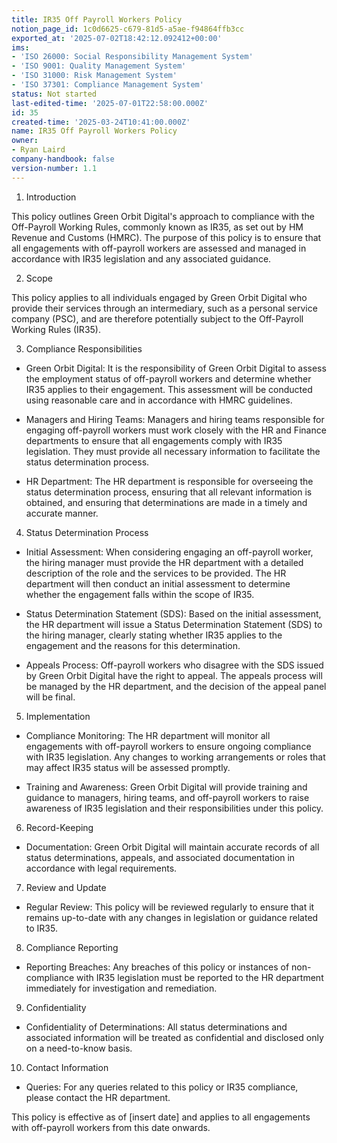```yaml
---
title: IR35 Off Payroll Workers Policy
notion_page_id: 1c0d6625-c679-81d5-a5ae-f94864ffb3cc
exported_at: '2025-07-02T18:42:12.092412+00:00'
ims:
- 'ISO 26000: Social Responsibility Management System'
- 'ISO 9001: Quality Management System'
- 'ISO 31000: Risk Management System'
- 'ISO 37301: Compliance Management System'
status: Not started
last-edited-time: '2025-07-01T22:58:00.000Z'
id: 35
created-time: '2025-03-24T10:41:00.000Z'
name: IR35 Off Payroll Workers Policy
owner:
- Ryan Laird
company-handbook: false
version-number: 1.1
---
```


1. Introduction

This policy outlines Green Orbit Digital's approach to compliance with the Off-Payroll Working Rules, commonly known as IR35, as set out by HM Revenue and Customs (HMRC). The purpose of this policy is to ensure that all engagements with off-payroll workers are assessed and managed in accordance with IR35 legislation and any associated guidance.

2. Scope

This policy applies to all individuals engaged by Green Orbit Digital who provide their services through an intermediary, such as a personal service company (PSC), and are therefore potentially subject to the Off-Payroll Working Rules (IR35).

3. Compliance Responsibilities

- Green Orbit Digital: It is the responsibility of Green Orbit Digital to assess the employment status of off-payroll workers and determine whether IR35 applies to their engagement. This assessment will be conducted using reasonable care and in accordance with HMRC guidelines.

- Managers and Hiring Teams: Managers and hiring teams responsible for engaging off-payroll workers must work closely with the HR and Finance departments to ensure that all engagements comply with IR35 legislation. They must provide all necessary information to facilitate the status determination process.

- HR Department: The HR department is responsible for overseeing the status determination process, ensuring that all relevant information is obtained, and ensuring that determinations are made in a timely and accurate manner.

4. Status Determination Process

- Initial Assessment: When considering engaging an off-payroll worker, the hiring manager must provide the HR department with a detailed description of the role and the services to be provided. The HR department will then conduct an initial assessment to determine whether the engagement falls within the scope of IR35.

- Status Determination Statement (SDS): Based on the initial assessment, the HR department will issue a Status Determination Statement (SDS) to the hiring manager, clearly stating whether IR35 applies to the engagement and the reasons for this determination.

- Appeals Process: Off-payroll workers who disagree with the SDS issued by Green Orbit Digital have the right to appeal. The appeals process will be managed by the HR department, and the decision of the appeal panel will be final.

5. Implementation

- Compliance Monitoring: The HR department will monitor all engagements with off-payroll workers to ensure ongoing compliance with IR35 legislation. Any changes to working arrangements or roles that may affect IR35 status will be assessed promptly.

- Training and Awareness: Green Orbit Digital will provide training and guidance to managers, hiring teams, and off-payroll workers to raise awareness of IR35 legislation and their responsibilities under this policy.

6. Record-Keeping

- Documentation: Green Orbit Digital will maintain accurate records of all status determinations, appeals, and associated documentation in accordance with legal requirements.

7. Review and Update

- Regular Review: This policy will be reviewed regularly to ensure that it remains up-to-date with any changes in legislation or guidance related to IR35.

8. Compliance Reporting

- Reporting Breaches: Any breaches of this policy or instances of non-compliance with IR35 legislation must be reported to the HR department immediately for investigation and remediation.

9. Confidentiality

- Confidentiality of Determinations: All status determinations and associated information will be treated as confidential and disclosed only on a need-to-know basis.

10. Contact Information

- Queries: For any queries related to this policy or IR35 compliance, please contact the HR department.

This policy is effective as of [insert date] and applies to all engagements with off-payroll workers from this date onwards.